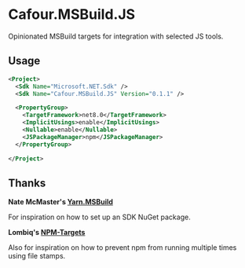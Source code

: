# Cafour.MSBuild.JS

Opinionated MSBuild targets for integration with selected JS tools.

## Usage

```xml
<Project>
  <Sdk Name="Microsoft.NET.Sdk" />
  <Sdk Name="Cafour.MSBuild.JS" Version="0.1.1" />

  <PropertyGroup>
    <TargetFramework>net8.0</TargetFramework>
    <ImplicitUsings>enable</ImplicitUsings>
    <Nullable>enable</Nullable>
    <JSPackageManager>npm</JSPackageManager>
  </PropertyGroup>

</Project>

```

## Thanks

**Nate McMaster's [Yarn.MSBuild](https://github.com/natemcmaster/Yarn.MSBuild)**

For inspiration on how to set up an SDK NuGet package.

**Lombiq's [NPM-Targets](https://github.com/Lombiq/NPM-Targets)**

Also for inspiration on how to prevent npm from running multiple times using file stamps.
